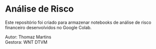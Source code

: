 # Análise de Risco

Este repositório foi criado para armazenar notebooks de análise de risco financeiro desenvolvidos no Google Colab.

Autor: Thomaz Martins  
Gestora: WNT DTVM  
